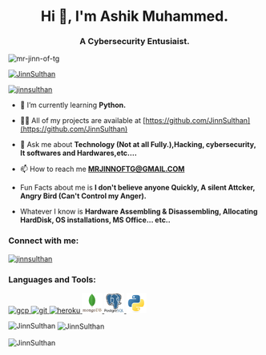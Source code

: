 <h1 align="center">Hi 👋, I'm Ashik Muhammed.</h1>
<h3 align="center">A Cybersecurity Entusiaist.</h3>

<p align="left"> <img src="https://komarev.com/ghpvc/?username=mr-jinn-of-tg&label=Profile%20views&color=0e75b6&style=flat" alt="mr-jinn-of-tg" /> </p>

<p align="left"> <a href="https://github.com/ryo-ma/github-profile-trophy"><img src="https://github-profile-trophy.vercel.app/?username=JinnSulthan" alt="JinnSulthan" /></a> </p>

<p align="left"> <a href="https://twitter.com/jinnsulthan" target="blank"><img src="https://img.shields.io/twitter/follow/jinnsulthan?logo=twitter&style=for-the-badge" alt="jinnsulthan" /></a> </p>

- 🌱 I’m currently learning **Python.**

- 👨‍💻 All of my projects are available at [https://github.com/JinnSulthan](https://github.com/JinnSulthan)

- 💬 Ask me about **Technology (Not at all Fully.),Hacking, cybersecurity, It softwares and Hardwares,etc....**

- 📫 How to reach me **MRJINNOFTG@GMAIL.COM**

- Fun Facts about me is **I don't believe anyone Quickly, A silent Attcker, Angry Bird (Can't Control my Anger).**

- Whatever I know is **Hardware Assembling & Disassembling, Allocating HardDisk, OS installations, MS Office... etc..**

<h3 align="left">Connect with me:</h3>
<p align="left">
<a href="https://twitter.com/jinnsulthan" target="blank"><img align="center" src="https://raw.githubusercontent.com/rahuldkjain/github-profile-readme-generator/master/src/images/icons/Social/twitter.svg" alt="jinnsulthan" height="30" width="40" /></a>
</p>

<h3 align="left">Languages and Tools:</h3>
<p align="left"> <a href="https://cloud.google.com" target="_blank" rel="noreferrer"> <img src="https://www.vectorlogo.zone/logos/google_cloud/google_cloud-icon.svg" alt="gcp" width="40" height="40"/> </a> <a href="https://git-scm.com/" target="_blank" rel="noreferrer"> <img src="https://www.vectorlogo.zone/logos/git-scm/git-scm-icon.svg" alt="git" width="40" height="40"/> </a> <a href="https://heroku.com" target="_blank" rel="noreferrer"> <img src="https://www.vectorlogo.zone/logos/heroku/heroku-icon.svg" alt="heroku" width="40" height="40"/> </a> <a href="https://www.mongodb.com/" target="_blank" rel="noreferrer"> <img src="https://raw.githubusercontent.com/devicons/devicon/master/icons/mongodb/mongodb-original-wordmark.svg" alt="mongodb" width="40" height="40"/> </a> <a href="https://www.postgresql.org" target="_blank" rel="noreferrer"> <img src="https://raw.githubusercontent.com/devicons/devicon/master/icons/postgresql/postgresql-original-wordmark.svg" alt="postgresql" width="40" height="40"/> </a> <a href="https://www.python.org" target="_blank" rel="noreferrer"> <img src="https://raw.githubusercontent.com/devicons/devicon/master/icons/python/python-original.svg" alt="python" width="40" height="40"/> </a> </p>

<p><img align="left" src="https://github-readme-stats.vercel.app/api/top-langs?username=JinnSulthan&show_icons=true&locale=en&layout=compact" alt="JinnSulthan" /></p>

<p>&nbsp;<img align="center" src="https://github-readme-stats.vercel.app/api?username=JinnSulthan&show_icons=true&locale=en" alt="JinnSulthan" /></p>

<p><img align="center" src="https://github-readme-streak-stats.herokuapp.com/?user=JinnSulthan&" alt="JinnSulthan" /></p>

